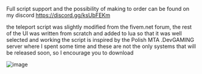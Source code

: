 Full script support and the possibility of making to order can be found on my discord
https://discord.gg/ksUbFEKm

the teleport script was slightly modified from the fivem.net forum, the rest of the UI was written from scratch and added to lua so that it was well selected and working
the script is inspired by the Polish MTA .DevGAMING server where I spent some time and these are not the only systems that will be released soon, so I encourage you to download



![image](https://github.com/AnonimowyXD/mave_loadteleport/assets/46579570/b67c7a3a-6583-4873-8691-418b381ce37f)
